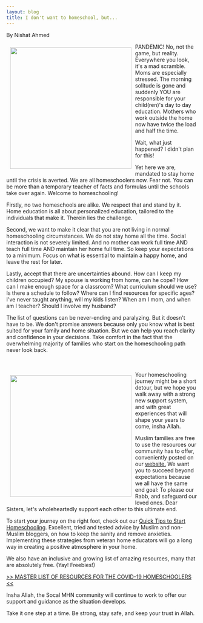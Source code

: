 ```yaml
---
layout: blog
title: I don't want to homeschool, but...
---
```

By Nishat Ahmed

<img align="left" style="margin: 10px" src="https://user-images.githubusercontent.com/7043355/77243420-0c76d600-6bc7-11ea-86b2-8823fe40a90e.png" width="320px" />

PANDEMIC! No, not the game, but reality. Everywhere you look, it's a mad scramble. Moms are especially stressed. The morning solitude is gone and suddenly YOU are responsible for your child(ren)'s day to day education. Mothers who work outside the home now have twice the load and half the time.

Wait, what just happened? I didn't plan for this!

Yet here we are, mandated to stay home until the crisis is averted. We are all homeschoolers now. Fear not. You can be more than a temporary teacher of facts and formulas until the schools take over again. Welcome to homeschooling!

Firstly, no two homeschools are alike. We respect that and stand by it. Home education is all about personalized education, tailored to the individuals that make it. Therein lies the challenge.

Second, we want to make it clear that you are not living in normal homeschooling circumstances. We do not stay home all the time. Social interaction is not severely limited. And no mother can work full time AND teach full time AND maintain her home full time. So keep your expectations to a minimum. Focus on what is essential to maintain a happy home, and leave the rest for later. 

Lastly, accept that there are uncertainties abound. How can I keep my children occupied? My spouse is working from home, can he cope? How can I make enough space for a classroom? What curriculum should we use? Is there a schedule to follow? Where can I find resources for specific ages? I've never taught anything, will my kids listen? When am I mom, and when am I teacher? Should I involve my husband?

The list of questions can be never-ending and paralyzing. But it doesn't have to be. We don't promise answers because only you know what is best suited for your family and home situation. But we can help you reach clarity and confidence in your decisions. Take comfort in the fact that the overwhelming majority of families who start on the homeschooling path never look back.

<br/>
<br/>

<img align="left" style="margin: 10px" src="https://user-images.githubusercontent.com/7043355/77243417-054fc800-6bc7-11ea-9bae-70c0e07ee6e9.png" width="320px" />
Your homeschooling journey might be a short detour, but we hope you walk away with a strong new support system, and with great experiences that will shape your years to come, insha Allah.

Muslim families are free to use the resources our community has to offer, conveniently posted on our [website.](www.muslimhomeschoolnetwork.com)  We want you to succeed beyond expectations because we all have the same end goal: To please our Rabb, and safeguard our loved ones. Dear Sisters, let's wholeheartedly support each other to this ultimate end.

To start your journey on the right foot, check out our [Quick Tips to Start Homeschooling](http://www.muslimhomeschoolnetwork.com/blog/2020/03/21/5-quick-tips/). Excellent, tried and tested advice by Muslim and non-Muslim bloggers, on how to keep the sanity and remove anxieties. Implementing these strategies from veteran home educators will go a long way in creating a positive atmosphere in your home.

We also have an inclusive and growing list of amazing resources, many that are absolutely free. (Yay! Freebies!) 

[>> MASTER LIST OF RESOURCES FOR THE COVID-19 HOMESCHOOLERS <<](https://docs.google.com/spreadsheets/d/1Ev0eVZNSiAAQY5CeitQ-LbEu1Esn7ahgchPBIg_to_M/edit#gid=0)

Insha Allah, the Socal MHN community will continue to work to offer our support and guidance as the situation develops.

Take it one step at a time. Be strong, stay safe, and keep your trust in Allah.
